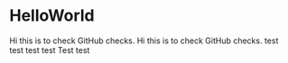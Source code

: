 # HelloWorld
Hi this is to check GitHub checks.
Hi this is to check GitHub checks.
test test test test
Test
test
